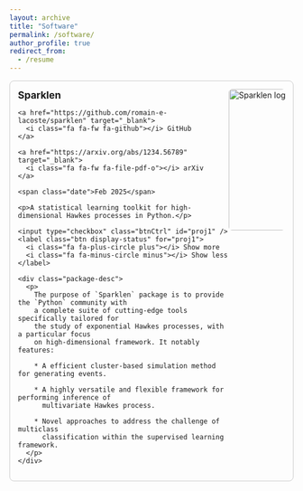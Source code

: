 ```yaml
---
layout: archive
title: "Software"
permalink: /software/
author_profile: true
redirect_from:
  - /resume
---
```


<style>
  .btnCtrl { display: none; }

  .display-status .plus { display: inline; }
  .display-status .minus { display: none; }

  .btnCtrl:checked + .display-status .plus { display: none; }
  .btnCtrl:checked + .display-status .minus { display: inline; }

  .package-desc { display: none; margin-top: 0.5em; }

  .btnCtrl:checked ~ .package-desc { display: block; }

  .project {
    border: 1px solid #ccc;
    border-radius: 8px;
    padding: 1em;
    margin-bottom: 1.5em;
    display: flex;
    justify-content: space-between;
    align-items: flex-start;
  }

  .project_item {
    flex: 1;
  }

  .title {
    font-size: 1.25em;
    font-weight: bold;
  }

  .logo img {
    max-width: 100px;
    border-radius: 6px;
  }

  .project_item a {
    margin-right: 10px;
    text-decoration: none;
    color: #0366d6;
  }

  .date {
    font-style: italic;
    color: #666;
    font-size: 0.9em;
    display: inline-block;
    margin-top: 0.5em;
  }
</style>

<div class="project">
  <div class="project_item">
    <span class="title">Sparklen</span><br>

    <a href="https://github.com/romain-e-lacoste/sparklen" target="_blank">
      <i class="fa fa-fw fa-github"></i> GitHub
    </a>

    <a href="https://arxiv.org/abs/1234.56789" target="_blank">
      <i class="fa fa-fw fa-file-pdf-o"></i> arXiv
    </a>

    <span class="date">Feb 2025</span>

    <p>A statistical learning toolkit for high-dimensional Hawkes processes in Python.</p>

    <input type="checkbox" class="btnCtrl" id="proj1" />
    <label class="btn display-status" for="proj1">
      <i class="fa fa-plus-circle plus"></i> Show more
      <i class="fa fa-minus-circle minus"></i> Show less
    </label>

    <div class="package-desc">
      <p>
        The purpose of `Sparklen` package is to provide the `Python` community with 
        a complete suite of cutting-edge tools specifically tailored for 
        the study of exponential Hawkes processes, with a particular focus 
        on high-dimensional framework. It notably features:

        * A efficient cluster-based simulation method for generating events.

        * A highly versatile and flexible framework for performing inference of 
          multivariate Hawkes process.

        * Novel approaches to address the challenge of multiclass 
          classification within the supervised learning framework.
      </p>
    </div>
  </div>

  <div class="logo">
    <img src="https://raw.githubusercontent.com/romain-e-lacoste/sparklen/main/doc/logos/sparklen-logo-black.svg" alt="Sparklen logo" width=250/>
  </div>
</div>

